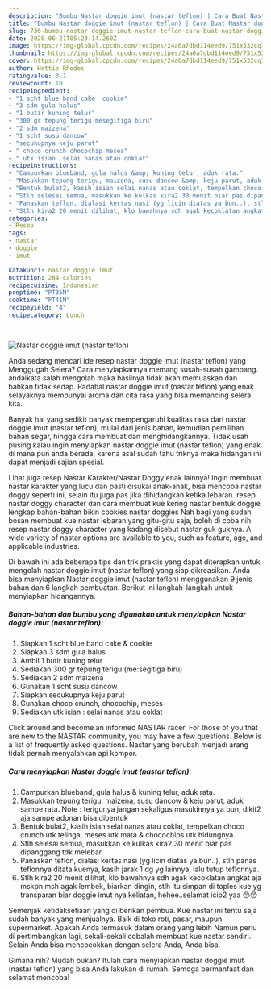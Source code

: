 ```yaml
---
description: "Bumbu Nastar doggie imut (nastar teflon) | Cara Buat Nastar doggie imut (nastar teflon) Yang Sempurna"
title: "Bumbu Nastar doggie imut (nastar teflon) | Cara Buat Nastar doggie imut (nastar teflon) Yang Sempurna"
slug: 736-bumbu-nastar-doggie-imut-nastar-teflon-cara-buat-nastar-doggie-imut-nastar-teflon-yang-sempurna
date: 2020-06-21T05:23:14.260Z
image: https://img-global.cpcdn.com/recipes/24a6a7dbd114eed9/751x532cq70/nastar-doggie-imut-nastar-teflon-foto-resep-utama.jpg
thumbnail: https://img-global.cpcdn.com/recipes/24a6a7dbd114eed9/751x532cq70/nastar-doggie-imut-nastar-teflon-foto-resep-utama.jpg
cover: https://img-global.cpcdn.com/recipes/24a6a7dbd114eed9/751x532cq70/nastar-doggie-imut-nastar-teflon-foto-resep-utama.jpg
author: Hettie Rhodes
ratingvalue: 3.1
reviewcount: 10
recipeingredient:
- "1 scht blue band cake  cookie"
- "3 sdm gula halus"
- "1 butir kuning telur"
- "300 gr tepung terigu mesegitiga biru"
- "2 sdm maizena"
- "1 scht susu dancow"
- "secukupnya keju parut"
- " choco crunch chocochip meses"
- " utk isian  selai nanas atau coklat"
recipeinstructions:
- "Campurkan blueband, gula halus &amp; kuning telur, aduk rata."
- "Masukkan tepung terigu, maizena, susu dancow &amp; keju parut, aduk sampe rata. Note : terigunya jangan sekaligus masukinnya ya bun, dikit2 aja sampe adonan bisa dibentuk"
- "Bentuk bulat2, kasih isian selai nanas atau coklat, tempelkan choco crunch utk telinga, meses utk mata &amp; chocochips utk hidungnya."
- "Stlh selesai semua, masukkan ke kulkas kira2 30 menit biar pas dipanggang tdk melebar."
- "Panaskan teflon, dialasi kertas nasi (yg licin diatas ya bun..), stlh panas teflonnya ditata kuenya, kasih jarak 1 dg yg lainnya, lalu tutup teflonnya."
- "Stlh kira2 20 menit dilihat, klo bawahnya sdh agak kecoklatan angkat aja mskpn msh agak lembek, biarkan dingin, stlh itu simpan di toples kue yg transparan biar doggie imut nya keliatan, hehee..selamat icip2 yaa 😙😙"
categories:
- Resep
tags:
- nastar
- doggie
- imut

katakunci: nastar doggie imut 
nutrition: 284 calories
recipecuisine: Indonesian
preptime: "PT35M"
cooktime: "PT41M"
recipeyield: "4"
recipecategory: Lunch

---
```



![Nastar doggie imut (nastar teflon)](https://img-global.cpcdn.com/recipes/24a6a7dbd114eed9/751x532cq70/nastar-doggie-imut-nastar-teflon-foto-resep-utama.jpg)

Anda sedang mencari ide resep nastar doggie imut (nastar teflon) yang Menggugah Selera? Cara menyiapkannya memang susah-susah gampang. andaikata salah mengolah maka hasilnya tidak akan memuaskan dan bahkan tidak sedap. Padahal nastar doggie imut (nastar teflon) yang enak selayaknya mempunyai aroma dan cita rasa yang bisa memancing selera kita.

Banyak hal yang sedikit banyak mempengaruhi kualitas rasa dari nastar doggie imut (nastar teflon), mulai dari jenis bahan, kemudian pemilihan bahan segar, hingga cara membuat dan menghidangkannya. Tidak usah pusing kalau ingin menyiapkan nastar doggie imut (nastar teflon) yang enak di mana pun anda berada, karena asal sudah tahu triknya maka hidangan ini dapat menjadi sajian spesial.

Lihat juga resep Nastar Karakter/Nastar Doggy enak lainnya! Ingin membuat nastar karakter yang lucu dan pasti disukai anak-anak, bisa mencoba nastar doggy seperti ini, selain itu juga pas jika dihidangkan ketika lebaran. resep nastar doggy character dan cara membuat kue kering nastar bentuk doggie lengkap bahan-bahan bikin cookies nastar doggies Nah bagi yang sudah bosan membuat kue nastar lebaran yang gitu-gitu saja, boleh di coba nih resep nastar doggy character yang kadang disebut nastar guk guknya. A wide variety of nastar options are available to you, such as feature, age, and applicable industries.


Di bawah ini ada beberapa tips dan trik praktis yang dapat diterapkan untuk mengolah nastar doggie imut (nastar teflon) yang siap dikreasikan. Anda bisa menyiapkan Nastar doggie imut (nastar teflon) menggunakan 9 jenis bahan dan 6 langkah pembuatan. Berikut ini langkah-langkah untuk menyiapkan hidangannya.

<!--inarticleads1-->

##### Bahan-bahan dan bumbu yang digunakan untuk menyiapkan Nastar doggie imut (nastar teflon):

1. Siapkan 1 scht blue band cake &amp; cookie
1. Siapkan 3 sdm gula halus
1. Ambil 1 butir kuning telur
1. Sediakan 300 gr tepung terigu (me:segitiga biru)
1. Sediakan 2 sdm maizena
1. Gunakan 1 scht susu dancow
1. Siapkan secukupnya keju parut
1. Gunakan  choco crunch, chocochip, meses
1. Sediakan  utk isian : selai nanas atau coklat


Click around and become an informed NASTAR racer. For those of you that are new to the NASTAR community, you may have a few questions. Below is a list of frequently asked questions. Nastar yang berubah menjadi arang tidak pernah menyalahkan api kompor. 

<!--inarticleads2-->

##### Cara menyiapkan Nastar doggie imut (nastar teflon):

1. Campurkan blueband, gula halus &amp; kuning telur, aduk rata.
1. Masukkan tepung terigu, maizena, susu dancow &amp; keju parut, aduk sampe rata. Note : terigunya jangan sekaligus masukinnya ya bun, dikit2 aja sampe adonan bisa dibentuk
1. Bentuk bulat2, kasih isian selai nanas atau coklat, tempelkan choco crunch utk telinga, meses utk mata &amp; chocochips utk hidungnya.
1. Stlh selesai semua, masukkan ke kulkas kira2 30 menit biar pas dipanggang tdk melebar.
1. Panaskan teflon, dialasi kertas nasi (yg licin diatas ya bun..), stlh panas teflonnya ditata kuenya, kasih jarak 1 dg yg lainnya, lalu tutup teflonnya.
1. Stlh kira2 20 menit dilihat, klo bawahnya sdh agak kecoklatan angkat aja mskpn msh agak lembek, biarkan dingin, stlh itu simpan di toples kue yg transparan biar doggie imut nya keliatan, hehee..selamat icip2 yaa 😙😙


Semenjak ketidaksetiaan yang di berikan pembua. Kue nastar ini tentu saja sudah banyak yang menjualnya. Baik di toko roti, pasar, maupun supermarket. Apakah Anda termasuk dalam orang yang lebih Namun perlu di pertimbangkan lagi, sekali-sekali cobalah membuat kue nastar sendiri. Selain Anda bisa mencocokkan dengan selera Anda, Anda bisa. 

Gimana nih? Mudah bukan? Itulah cara menyiapkan nastar doggie imut (nastar teflon) yang bisa Anda lakukan di rumah. Semoga bermanfaat dan selamat mencoba!
